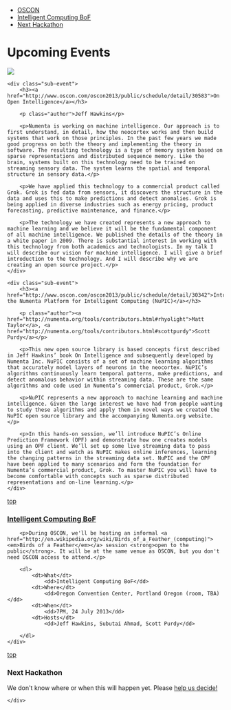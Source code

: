 <section>
    <nav class="toc">
    <ul>
      <li><a href="#oscon">OSCON</a></li>
      <li><a href="#intelligent_computing_bof">Intelligent Computing BoF</a></li>
      <li><a href="#next_hackathon">Next Hackathon</a></li>
    </ul>
    </nav>
</section>

Upcoming Events
===============

<div id="oscon" class="event">
    <img src="http://cdn.oreillystatic.com/en/assets/1/event/95/oscon2013_logo.png"/>
    
    <div class="sub-event">
        <h3><a href="http://www.oscon.com/oscon2013/public/schedule/detail/30583">On Open Intelligence</a></h3>
        
        <p class="author">Jeff Hawkins</p>
        
        <p>Numenta is working on machine intelligence. Our approach is to first understand, in detail, how the neocortex works and then build systems that work on those principles. In the past few years we made good progress on both the theory and implementing the theory in software. The resulting technology is a type of memory system based on sparse representations and distributed sequence memory. Like the brain, systems built on this technology need to be trained on streaming sensory data. The system learns the spatial and temporal structure in sensory data.</p>

        <p>We have applied this technology to a commercial product called Grok. Grok is fed data from sensors, it discovers the structure in the data and uses this to make predictions and detect anomalies. Grok is being applied in diverse industries such as energy pricing, product forecasting, predictive maintenance, and finance.</p>

        <p>The technology we have created represents a new approach to machine learning and we believe it will be the fundamental component of all machine intelligence. We published the details of the theory in a white paper in 2009. There is substantial interest in working with this technology from both academics and technologists. In my talk I will describe our vision for machine intelligence. I will give a brief introduction to the technology. And I will describe why we are creating an open source project.</p>
    </div>

    <div class="sub-event">
        <h3><a href="http://www.oscon.com/oscon2013/public/schedule/detail/30342">Introducing the Numenta Platform for Intelligent Computing (NuPIC)</a></h3>
        
        <p class="author"><a href="http://numenta.org/tools/contributors.html#rhyolight">Matt Taylor</a>, <a href="http://numenta.org/tools/contributors.html#scottpurdy">Scott Purdy</a></p>

        <p>This new open source library is based concepts first described in Jeff Hawkins’ book On Intelligence and subsequently developed by Numenta Inc. NuPIC consists of a set of machine learning algorithms that accurately model layers of neurons in the neocortex. NuPIC’s algorithms continuously learn temporal patterns, make predictions, and detect anomalous behavior within streaming data. These are the same algorithms and code used in Numenta’s commercial product, Grok.</p>

        <p>NuPIC represents a new approach to machine learning and machine intelligence. Given the large interest we have had from people wanting to study these algorithms and apply them in novel ways we created the NuPIC open source library and the accompanying Numenta.org website.</p>

        <p>In this hands-on session, we’ll introduce NuPIC’s Online Prediction Framework (OPF) and demonstrate how one creates models using an OPF client. We’ll set up some live streaming data to pass into the client and watch as NuPIC makes online inferences, learning the changing patterns in the streaming data set. NuPIC and the OPF have been applied to many scenarios and form the foundation for Numenta’s commercial product, Grok. To master NuPIC you will have to become comfortable with concepts such as sparse distributed representations and on-line learning.</p>
    </div>

</div>

<p><a href="#upcoming_events">top</a></p>

<div id="intelligent_computing_bof" class="event">
    <div class="sub-event">
        <h3><a href="https://www.facebook.com/events/567973713245620/">Intelligent Computing BoF</a></h3>

        <p>During OSCON, we'll be hosting an informal <a href="http://en.wikipedia.org/wiki/Birds_of_a_Feather_(computing)"><em>Birds of a Feather</em></a> session <strong>open to the public</strong>. It will be at the same venue as OSCON, but you don't need OSCON access to attend.</p>

        <dl>
            <dt>What</dt>
                <dd>Intelligent Computing BoF</dd>
            <dt>Where</dt>
                <dd>Oregon Convention Center, Portland Oregon (room, TBA)</dd>
            <dt>When</dt>
                <dd>7PM, 24 July 2013</dd>
            <dt>Hosts</dt>
                <dd>Jeff Hawkins, Subutai Ahmad, Scott Purdy</dd>

        </dl>
    </div>
</div>

<p><a href="#upcoming_events">top</a></p>

<div id="next_hackathon" class="event">
    <div class="sub-event">
        <h3>Next Hackathon</h3>
        <p>We don't know where or when this will happen yet. Please <a href="https://www.surveymonkey.com/s/K3QNPT2">help us decide!</a></p>

    </div>
</div>
